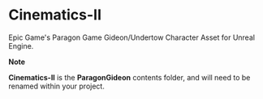 # Cinematics-II
Epic Game's Paragon Game Gideon/Undertow Character Asset for Unreal Engine.

**Note**

**Cinematics-II** is the **ParagonGideon** contents folder, and will need to be renamed within your project.
